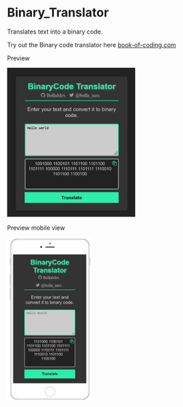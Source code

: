 # Binary_Translator

 Translates text into a binary code.


 Try out the Binary code translator here [book-of-coding.com](https://book-of-coding.com/build_projects.html#binary-code-translator)


 Preview

 <img src="images/Preview_BinaryCodeTranslator.png" width="300">


 Preview mobile view

 <img src="images/Preview_BinaryCodeTranslator_mobile.PNG" width="200">